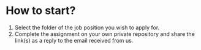 # How to start?
1. Select the folder of the job position you wish to apply for.
2. Complete the assignment on your own private repository and share the link(s) as a reply to the email received from us.
